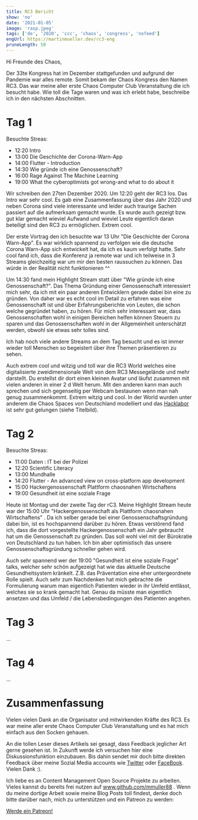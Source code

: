 ```yaml
---
title: RC3 Bericht
show: 'no'
date: '2021-01-05'
image: 'rasp.jpeg'
tags: ['de', '2020', 'ccc', 'chaos', 'congress', 'nofeed']
engUrl: https://martinmueller.dev/rc3-eng
pruneLength: 50
---
```


Hi Freunde des Chaos,

Der 33te Kongress hat im Dezember stattgefunden und aufgrund der Pandemie war alles remote. Somit bekam der Chaos Kongress den Namen RC3. Das war meine aller erste Chaos Computer Club Veranstaltung die ich besucht habe. Wie toll die Tage waren und was ich erlebt habe, beschreibe ich in den nächsten Abschnitten.

# Tag 1
Besuchte Streas:
* 12:20 Intro
* 13:00 Die Geschichte der Corona-Warn-App
* 14:00 Flutter - Introduction
* 14:30 Wie gründe ich eine Genossenschaft?
* 16:00 Rage Against The Machine Learning
* 19:00 What the cyberoptimists got wrong-and what to do about it

Wir schreiben den 27ten Dezember 2020. Um 12:20 geht der RC3 los. Das Intro war sehr cool. Es gab eine Zusammenfassung über das Jahr 2020 und neben Corona sind viele interessante und leider auch traurige Sachen passiert auf die aufmerksam gemacht wurde. Es wurde auch gezeigt bzw. gut klar gemacht wieviel Aufwand und wieviel Leute eigentlich daran beteiligt sind den RC3 zu ermöglichen. Extrem cool.

Der erste Vortrag den ich besuchte war 13 Uhr "Die Geschichte der Corona Warn-App". Es war wirklich spannend zu verfolgen wie die deutsche Corona Warn-App sich entwickelt hat, da ich es kaum verfolgt hatte. Sehr cool fand ich, dass die Konferenz ja remote war und ich teilweise in 3 Streams gleichzeitig war um mir den besten raussuchen zu können. Das würde in der Realität nicht funktionieren ^^

Um 14:30 fand mein Highlight Stream statt über "Wie gründe ich eine Genossenschaft?". Das Thema Gründung einer Genossenschaft interessiert mich sehr, da ich mit ein paar anderen Entwicklern gerade dabei bin eine zu gründen. Von daher war es echt cool im Detail zu erfahren was eine Genossenschaft ist und über Erfahrungsberichte von Leuten, die schon welche gegründet haben, zu hören. Für mich sehr interessant war, dass Genossenschaften wohl in einigen Bereichen helfen können Steuern zu sparen und das Genossenschaften wohl in der Allgemeinheit unterschätzt werden, obwohl sie etwas sehr tolles sind.

Ich hab noch viele andere Streams an dem Tag besucht und es ist immer wieder toll Menschen so begeistert über ihre Themen präsentieren zu sehen.

Auch extrem cool und witzig und toll war die RC3 World welches eine digitalisierte zweidimensionale Welt von dem RC3 Messegelände und mehr darstellt. Du erstellst dir dort einen kleinen Avatar und läufst zusammen mit vielen anderen in einer 2 d Welt herum. Mit den anderen kann man auch sprechen und sich gegenseitig per Webcam bestaunen wenn man nah genug zusammenkommt. Extrem witzig und cool. In der World wurden unter anderem die Chaos Spaces von Deutschland modelliert und das [Hacklabor](https://hacklabor.de) ist sehr gut gelungen (siehe Titelbild).

# Tag 2
Besuchte Streas:
* 11:00 Daten : IT bei der Polizei
* 12:20 Scientific Literacy
* 13:00 Mundhalle
* 14:20 Flutter - An advanced view on cross-platform app development
* 15:00 Hackergenossenschaft Plattform chaosnahen Wirtschaftens
* 19:00 Gesundheit ist eine soziale Frage

Heute ist Montag und der zweite Tag der rC3. Meine Highlight Stream heute war der 15:00 Uhr "Hackergenossenschaft als Plattform chaosnahen Wirtschaftens" . Da ich selber gerade bei einer Genossenschaftsgründung dabei bin, ist es hochspannend darüber zu hören. Etwas verstörend fand ich, dass die dort vorgestellte Hackergenossenschaft ein Jahr gebraucht hat um die Genossenschaft zu gründen. Das soll wohl viel mit der Bürokratie von Deutschland zu tun haben. Ich bin aber optimistisch das unsere Genossenschaftsgründung schneller gehen wird.

Auch sehr spannend wer der 19:00 "Gesundheit ist eine soziale Frage" talks, welcher sehr schön aufgezeigt hat wie das aktuelle Deutsche Gesundheitsystem kränkelt. Z.B. das Präventation eine eher untergeordnete Rolle spielt. Auch sehr zum Nachdenken hat mich gebrachte die Formulierung warum man eigentlich Patienten wieder in ihr Umfeld entlässt, welches sie so krank gemacht hat. Genau da müsste man eigentlich ansetzen und das Umfeld / die Lebensbedingungen des Patienten angehen.

# Tag 3
...

# Tag 4
...

# Zusammenfassung
Vielen vielen Dank an die Organisator und mitwirkenden Kräfte des RC3. Es war meine aller erste Chaos Computer Club Veranstaltung und es hat mich einfach aus den Socken gehauen.

An die tollen Leser dieses Artikels sei gesagt, dass Feedback jeglicher Art gerne gesehen ist. In Zukunft werde ich versuchen hier eine Diskussionsfunktion einzubauen. Bis dahin sendet mir doch bitte direkten Feedback über meine Sozial Media accounts wie [Twitter](https://twitter.com/MartinMueller_) oder [FaceBook](https://www.facebook.com/martin.muller.10485). Vielen Dank :).

Ich liebe es an Content Management Open Source Projekte zu arbeiten. Vieles kannst du bereits frei nutzen auf www.github.com/mmuller88 . Wenn du meine dortige Arbeit sowie meine Blog Posts toll findest, denke doch bitte darüber nach, mich zu unterstützen und ein Patreon zu werden:

<a href="https://www.patreon.com/bePatron?u=29010217" data-patreon-widget-type="become-patron-button">Werde ein Patreon!</a><script async src="https://c6.patreon.com/becomePatronButton.bundle.js"></script>